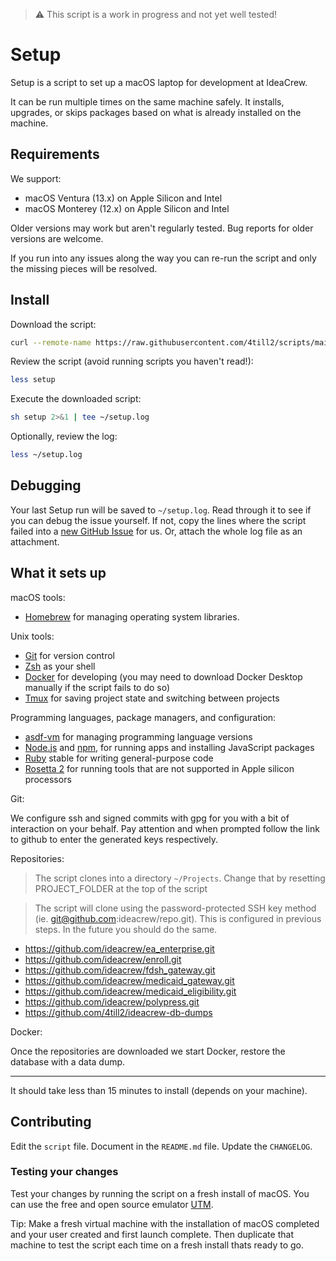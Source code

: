 > ⚠️ This script is a work in progress and not yet well tested!

Setup
======

Setup is a script to set up a macOS laptop for development at IdeaCrew.

It can be run multiple times on the same machine safely.
It installs, upgrades, or skips packages
based on what is already installed on the machine.

Requirements
------------

We support:

* macOS Ventura (13.x) on Apple Silicon and Intel
* macOS Monterey (12.x) on Apple Silicon and Intel

Older versions may work but aren't regularly tested.
Bug reports for older versions are welcome.

If you run into any issues along the way you can re-run the script and only the missing pieces will be resolved.

Install
-------

Download the script:

```sh
curl --remote-name https://raw.githubusercontent.com/4till2/scripts/main/new-mac/setup
```

Review the script (avoid running scripts you haven't read!):

```sh
less setup
```

Execute the downloaded script:

```sh
sh setup 2>&1 | tee ~/setup.log
```

Optionally, review the log:

```sh
less ~/setup.log
```

Debugging
---------

Your last Setup run will be saved to `~/setup.log`.
Read through it to see if you can debug the issue yourself.
If not, copy the lines where the script failed into a
[new GitHub Issue](https://github.com/4till2/scripts/issues/new) for us.
Or, attach the whole log file as an attachment.

What it sets up
---------------

macOS tools:

* [Homebrew] for managing operating system libraries.

[Homebrew]: http://brew.sh/

Unix tools:

* [Git] for version control
* [Zsh] as your shell
* [Docker] for developing (you may need to download Docker Desktop manually if the script fails to do so)
* [Tmux] for saving project state and switching between projects

[Git]: https://git-scm.com/
[Zsh]: http://www.zsh.org/
[Docker]: https://docker.com
[Tmux]: https://github.com/tmux/tmux/wiki

Programming languages, package managers, and configuration:

* [asdf-vm] for managing programming language versions
* [Node.js] and [npm], for running apps and installing JavaScript packages
* [Ruby] stable for writing general-purpose code
* [Rosetta 2] for running tools that are not supported in Apple silicon processors

[Node.js]: http://nodejs.org/
[npm]: https://www.npmjs.org/
[asdf-vm]: https://github.com/asdf-vm/asdf
[Ruby]: https://www.ruby-lang.org/en/
[Rosetta 2]: https://developer.apple.com/documentation/apple-silicon/about-the-rosetta-translation-environment

Git:

We configure ssh and signed commits with gpg for you with a bit of interaction on your behalf.
Pay attention and when prompted follow the link to github to enter the generated keys respectively.

Repositories:

> The script clones into a directory `~/Projects`. Change that by resetting PROJECT_FOLDER at the top of the script

> The script will clone using the password-protected SSH key method (ie. git@github.com:ideacrew/repo.git).
> This is configured in previous steps.
> In the future you should do the same.
- https://github.com/ideacrew/ea_enterprise.git
- https://github.com/ideacrew/enroll.git
- https://github.com/ideacrew/fdsh_gateway.git
- https://github.com/ideacrew/medicaid_gateway.git
- https://github.com/ideacrew/medicaid_eligibility.git
- https://github.com/ideacrew/polypress.git
- https://github.com/4till2/ideacrew-db-dumps

Docker:

Once the repositories are downloaded we start Docker, restore the database with a data dump. 

---

It should take less than 15 minutes to install (depends on your machine).

Contributing
------------

Edit the `script` file.
Document in the `README.md` file.
Update the `CHANGELOG`.

### Testing your changes

Test your changes by running the script on a fresh install of macOS.
You can use the free and open source emulator [UTM].

Tip: Make a fresh virtual machine with the installation of macOS completed and
your user created and first launch complete. Then duplicate that machine to test
the script each time on a fresh install thats ready to go.

[UTM]: https://mac.getutm.app
